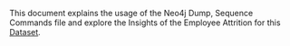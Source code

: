 This document explains the usage of the Neo4j Dump, Sequence Commands file and explore the Insights of the Employee Attrition for this [Dataset](https://gist.github.com/jexp/e329b8cb8fdb9176ae67991d3e7d4941).

